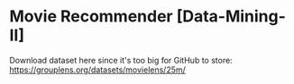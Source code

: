 # Movie Recommender [Data-Mining-II]

Download dataset here since it's too big for GitHub to store:
https://grouplens.org/datasets/movielens/25m/

